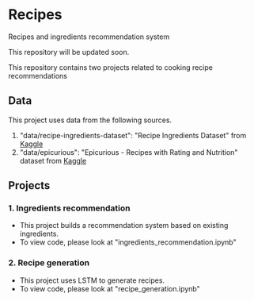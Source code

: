 # Recipes
Recipes and ingredients recommendation system

This repository will be updated soon. 

This repository contains two projects related to cooking recipe recommendations

## Data
This project uses data from the following sources.  
1. "data/recipe-ingredients-dataset": "Recipe Ingredients Dataset" from <a href="https://www.kaggle.com/kaggle/recipe-ingredients-dataset/">Kaggle</a>   
2. "data/epicurious": "Epicurious - Recipes with Rating and Nutrition" dataset from <a href="https://www.kaggle.com/hugodarwood/epirecipes"> Kaggle </a>

## Projects 
### 1. Ingredients recommendation  
* This project builds a recommendation system based on existing ingredients.  
* To view code, please look at "ingredients_recommendation.ipynb"

### 2. Recipe generation  
* This project uses LSTM to generate recipes. 
* To view code, please look at "recipe_generation.ipynb"  



